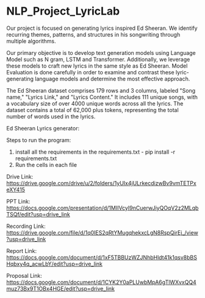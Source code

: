 # NLP_Project_LyricLab

Our project is focused on generating lyrics inspired Ed Sheeran. We identify recurring themes, patterns, and structures in his songwriting through multiple algorithms.

Our primary objective is to develop text generation models using Language Model such as N gram, LSTM and Transformer. Additionally, we leverage these models to craft new lyrics in the same style as Ed Sheeran. Model Evaluation is done carefully in order to examine and contrast these lyric-generating language models and determine the most effective approach.

The Ed Sheeran dataset comprises 179 rows and 3 columns, labeled "Song name," "Lyrics Link," and "Lyrics Content." It includes 111 unique songs, with a vocabulary size of over 4000 unique words across all the lyrics. The dataset contains a total of 62,000 plus tokens, representing the total number of words used in the lyrics.

Ed Sheeran Lyrics generator:

Steps to run the program:
  1. install all the requirements in the requirements.txt - pip install -r requirements.txt
  2. Run the cells in each file 

Drive Link: https://drive.google.com/drive/u/2/folders/1yUIx4jULrkecdizwBv9vmTETPxeXY415

PPT Link: https://docs.google.com/presentation/d/1MIIVcyI9nCuerwJiyQOqV2z2MLqbTSQf/edit?usp=drive_link

Recording Link: https://drive.google.com/file/d/1q0IES2qRtYMugqhekxcLgN8RspQirEj_/view?usp=drive_link

Report Link: https://docs.google.com/document/d/1xF5TBBUzWZJNhbHldt41k1qsv8bBSHqbxy4q_acwLbY/edit?usp=drive_link

Proposal Link: https://docs.google.com/document/d/1CYK2Y0aPLUwbMpA6gTlWXvxQQ4muz73Bx9T1OBx4HGE/edit?usp=drive_link

